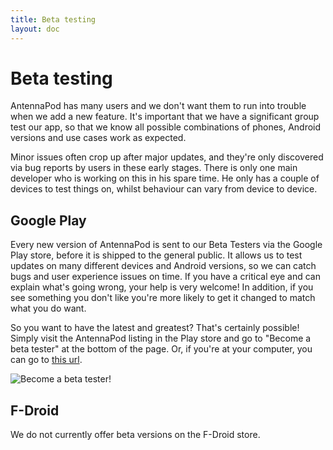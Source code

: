 ```yaml
---
title: Beta testing
layout: doc
---
```


# Beta testing

AntennaPod has many users and we don't want them to run into trouble when we add a new feature. It's important that we have a significant group test our app, so that we know all possible combinations of phones, Android versions and use cases work as expected.

Minor issues often crop up after major updates, and they're only discovered via bug reports by users in these early stages. There is only one main developer who is working on this in his spare time. He only has a couple of devices to test things on, whilst behaviour can vary from device to device.

## Google Play
Every new version of AntennaPod is sent to our Beta Testers via the Google Play store, before it is shipped to the general public. It allows us to test updates on many different devices and Android versions, so we can catch bugs and user experience issues on time. If you have a critical eye and can explain what's going wrong, your help is very welcome! In addition, if you see something you don't like you're more likely to get it changed to match what you do want.

So you want to have the latest and greatest? That's certainly possible! Simply visit the AntennaPod listing in the Play store and go to "Become a beta tester" at the bottom of the page. Or, if you're at your computer, you can go to [this url](https://play.google.com/apps/testing/de.danoeh.antennapod).

![Become a beta tester!](../../assets/img/documentation/project_beta.png)

## F-Droid
We do not currently offer beta versions on the F-Droid store.
